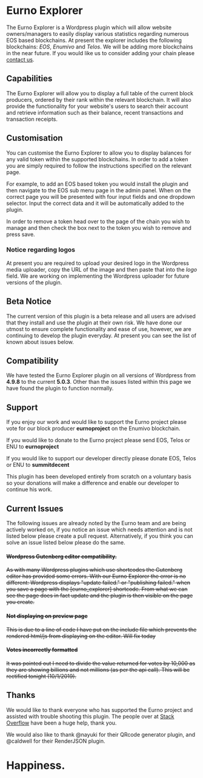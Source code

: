 # Eurno Explorer
The Eurno Explorer is a Wordpress plugin which will allow website owners/managers to easily display various statistics regarding numerous EOS based blockchains. At present the explorer includes the following blockchains: *EOS*, *Enumivo* and *Telos*. We will be adding more blockchains in the near future. If you would like us to consider adding your chain please [contact us](https://eurno.org/#contact).

## Capabilities
The Eurno Explorer will allow you to display a full table of the current block producers, ordered by their rank within the relevant blockchain. It will also provide the functionality for your website's users to search their account and retrieve information such as their balance, recent transactions and transaction receipts. 

## Customisation
You can customise the Eurno Explorer to allow you to display balances for any valid token within the supported blockchains. In order to add a token you are simply required to follow the instructions specified on the relevant page. 

For example, to add an EOS based token you would install the plugin and then navigate to the EOS sub menu page in the admin panel. When on the correct page you will be presented with four input fields and one dropdown selector. Input the correct data and it will be automatically added to the plugin. 

In order to remove a token head over to the page of the chain you wish to manage and then check the box next to the token you wish to remove and press save. 

### Notice regarding logos
At present you are required to upload your desired logo in the Wordpress media uploader, copy the URL of the image and then paste that into the *logo* field. We are working on implementing the Wordpress uploader for future versions of the plugin. 

## Beta Notice
The current version of this plugin is a beta release and all users are advised that they install and use the plugin at their own risk. We have done our utmost to ensure complete functionality and ease of use, however, we are continuing to develop the plugin everyday. At present you can see the list of known about issues below. 

## Compatibility
We have tested the Eurno Explorer plugin on all versions of Wordpress from **4.9.8** to the current **5.0.3**. Other than the issues listed within this page we have found the plugin to function normally. 

## Support
If you enjoy our work and would like to support the Eurno project please vote for our block producer **eurnoproject** on the Enumivo blockchain. 

If you would like to donate to the Eurno project please send EOS, Telos or ENU to **eurnoproject**

If you would like to support our developer directly please donate EOS, Telos or ENU to **summitdecent**

This plugin has been developed entirely from scratch on a voluntary basis so your donations will make a difference and enable our developer to continue his work. 

## Current Issues
The following issues are already noted by the Eurno team and are being actively worked on, if you notice an issue which needs attention and is not listed below please create a pull request. Alternatively, if you think you can solve an issue listed below please do the same. 

#### ~~Wordpress Gutenberg editor compatibility.~~
~~As with many Wordpress plugins which use shortcodes the Gutenberg editor has provided some errors. With our Eurno Explorer the error is no different: Wordpress displays "update failed." or "publishing failed." when you save a page with the [eurno_explorer] shortcode. From what we can see the page does in fact update and the plugin is then visible on the page you create.~~

#### ~~Not displaying on preview page~~
~~This is due to a line of code I have put on the include file which prevents the rendered html/js from displaying on the editor. Will fix today~~

#### ~~Votes incorrectly formatted~~
~~It was pointed out I need to divide the value returned for votes by 10,000 as they are showing billions and not millions (as per the api call). This will be rectified tonight (10/1/2019).~~

## Thanks
We would like to thank everyone who has supported the Eurno project and assisted with trouble shooting this plugin. The people over at [Stack Overflow](https://stackoverflow.com) have been a huge help, thank you.

We would also like to thank @nayuki for their QRcode generator plugin, and @caldwell for their RenderJSON plugin.

# Happiness. 

